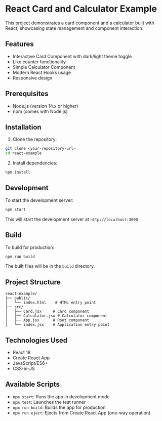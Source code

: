 # React Card and Calculator Example

This project demonstrates a card component and a calculator built with React, showcasing state management and component interaction.

## Features

- Interactive Card Component with dark/light theme toggle
- Like counter functionality
- Simple Calculator Component
- Modern React Hooks usage
- Responsive design

## Prerequisites

- Node.js (version 14.x or higher)
- npm (comes with Node.js)

## Installation

1. Clone the repository:
```bash
git clone <your-repository-url>
cd react-example
```

2. Install dependencies:
```bash
npm install
```

## Development

To start the development server:

```bash
npm start
```

This will start the development server at `http://localhost:3000`

## Build

To build for production:

```bash
npm run build
```

The built files will be in the `build` directory.

## Project Structure

```
react-example/
├── public/
│   └── index.html    # HTML entry point
├── src/
│   ├── Card.jsx     # Card component
│   ├── Calculator.jsx # Calculator component
│   ├── App.jsx      # Root component
│   └── index.jsx    # Application entry point
```

## Technologies Used

- React 18
- Create React App
- JavaScript/ES6+
- CSS-in-JS

## Available Scripts

- `npm start`: Runs the app in development mode
- `npm test`: Launches the test runner
- `npm run build`: Builds the app for production
- `npm run eject`: Ejects from Create React App (one-way operation)

